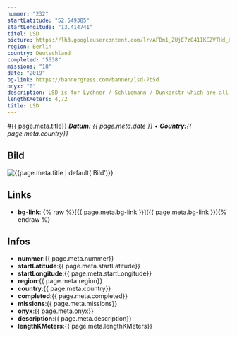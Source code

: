 ```yaml
---
nummer: "232"
startLatitude: "52.549385"
startLongitude: "13.414741"
titel: LSD
picture: https://lh3.googleusercontent.com/lr/AFBm1_ZUjE7zQ41IKEZVTHd_bsTdinsU6vHp9HL08G1QmEI8PPHcMHGBP8xxVE63oc8ejQlaO3hi1MX3NzdtCGa6nDFJ9usVkTRfKhS553Y6lbSfdKx7NFfBiwtmQ19Nz_Dzl3qZhNif-iFwqNsH_FGbyfDq7PS_DKFiiNjy5Ep8O3GcTqjpNPcBo3sN1Bodt16JeoHElVqW3KqqEREipQVHwsSgqkDEGOWlT7wov6M_hFPM2rW3iw-J4XXhaHvYPG-qBBj8u_4aYCABAc7fjYJgdio6EvEFzia-rwgbebLYdEMCAN__UwBHjTXSr5EcJtsBFVrg9SzxUQH6eE3-xpvJtPeCzLaGohFjv0lLAZiCKoSbwoMfzwol_HdKTUCFPomcBJamhXhVPzpemdbPBlmO_z23TQgcBqZvrT7QW7CG1fzX7U6K6mJ0mAlgJQtEjKG3uYRspCOybTBCP5BWRYvtY5_7dyFgsSvBkJk_QUAdBjDgdINOvzvzmvDo5hDhuSINkDfn7u3tgV1rMeFE5YfVq_BnmputctzwDcbOcnP9cq4BTDYVIOO5kL-F4JGuSg2Ee1lj1huKQ4jez5FFV_TdK-z58Fe0xvjyy8BtNC3ZFSGL12xdh57UDXv7YhoiCVcICOJjGGW8nLjOUbUaHvCMiX6RXpaoTqO75q1UMat8oP6WHhCaxPWofLOuiuom1d7CluqVI8Bk7eKBB5OEiGrTYx_3ZO_m5eebBjC1vAEn-7PW1rtU5iLUPJ18O87Cekys2sQ9YlgUppGDrpVWRCl5mF9znjsg_t7YQuFl3PJHcO_yWsNjo-NFcogmfIZOYXJfotF5efct2FHse3xCFPqDaGB3OechuFI
region: Berlin
country: Deutschland
completed: "5538"
missions: "18"
date: "2019"
bg-link: https://bannergress.com/banner/lsd-7b5d
onyx: "0"
description: LSD is for Lychner / Schliemann / Dunkerstr which are all in the center of this Neighborhood. This mission start S+U Schoenhauser Allee, end is on U Eberswalder Str
lengthKMeters: 4,72
title: LSD
---
```


#{{ page.meta.title}}
_**Datum:** {{ page.meta.date }} • **Country:**{{ page.meta.country}}_

## Bild
![{{page.meta.title | default('Bild')}}]({{page.meta.picture}})

## Links
- **bg-link**: {% raw %}[{{ page.meta.bg-link }}]({{ page.meta.bg-link }}){% endraw %}

## Infos
- **nummer**:{{ page.meta.nummer}}
- **startLatitude**:{{ page.meta.startLatitude}}
- **startLongitude**:{{ page.meta.startLongitude}}
- **region**:{{ page.meta.region}}
- **country**:{{ page.meta.country}}
- **completed**:{{ page.meta.completed}}
- **missions**:{{ page.meta.missions}}
- **onyx**:{{ page.meta.onyx}}
- **description**:{{ page.meta.description}}
- **lengthKMeters**:{{ page.meta.lengthKMeters}}

